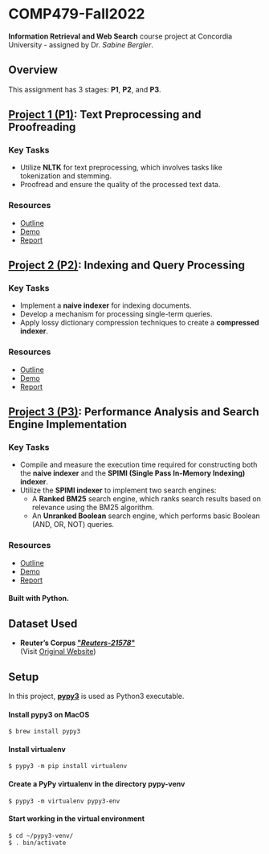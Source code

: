# COMP479-Fall2022

**Information Retrieval and Web Search** course project at Concordia University - assigned by Dr. _Sabine Bergler_.

## Overview

This assignment has 3 stages: **P1**, **P2**, and **P3**.

## [Project 1 (P1)](/P1): Text Preprocessing and Proofreading

### Key Tasks

- Utilize **NLTK** for text preprocessing, which involves tasks like tokenization and stemming.
- Proofread and ensure the quality of the processed text data.

### Resources

- [Outline](/P1/p1_outline.pdf)
- [Demo](/P1/deliverables/demo.docx)
- [Report](/P1/deliverables/report.docx)

## [Project 2 (P2)](/P2): Indexing and Query Processing

### Key Tasks

- Implement a **naive indexer** for indexing documents.
- Develop a mechanism for processing single-term queries.
- Apply lossy dictionary compression techniques to create a **compressed indexer**.

### Resources

- [Outline](/P2/p2_outline.pdf)
- [Demo](/P2/deliverables/demo.pdf)
- [Report](/P2/deliverables/report.pdf)

## [Project 3 (P3)](/P3): Performance Analysis and Search Engine Implementation

### Key Tasks

- Compile and measure the execution time required for constructing both the **naive indexer** and the **SPIMI (Single Pass In-Memory Indexing) indexer**.
- Utilize the **SPIMI indexer** to implement two search engines:
  - A **Ranked BM25** search engine, which ranks search results based on relevance using the BM25 algorithm.
  - An **Unranked Boolean** search engine, which performs basic Boolean (AND, OR, NOT) queries.

### Resources
- [Outline](/P3/p3_outline.pdf)
- [Demo](/P3/deliverables/demo.pdf)
- [Report](/P3/deliverables/report.pdf)

#### Built with **Python**.

## Dataset Used

- **Reuter’s Corpus ["_Reuters-21578_"](./reuters21578_extracted/)**</br>
  (Visit [Original Website](http://www.daviddlewis.com/resources/testcollections/reuters21578/))

## Setup

In this project, [**pypy3**](https://www.pypy.org/) is used as Python3 executable.

#### Install pypy3 on MacOS

`$ brew install pypy3`

#### Install virtualenv

`$ pypy3 -m pip install virtualenv`

#### Create a PyPy virtualenv in the directory pypy-venv

`$ pypy3 -m virtualenv pypy3-env`

#### Start working in the virtual environment

`$ cd ~/pypy3-venv/` </br>
`$ . bin/activate`
